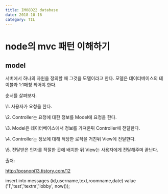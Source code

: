 ```yaml
---
title: IM08D22 database
date: 2018-10-16
category: TIL
---
```


# node의 mvc 패턴 이해하기

## model

서버에서 하나의 자원을 정의할 때 그것을 모델이라고 한다. 모델은 데이터베이스의 테이블과 1:1매칭 되어야 한다.

순서를 살펴보자.

\1. 사용자가 요청을 한다.

\2. Controller는 요청에 대한 정보를 Model에 요청을 한다.

\3. Model은 데이터베이스에서 정보를 가져온뒤 Controller에 전달한다.

\4. Controller는 정보에 대해 적당한 로직을 거친뒤 View에 전달한다.

\5. 전달받은 인자를 적절한 곳에 배치한 뒤 View는 사용자에게 전달해주며 끝난다.

출처:

http://posnopi13.tistory.com/12

insert into messages (id,username,text,roomname,date) value ('1','test','textm','lobby', now());
